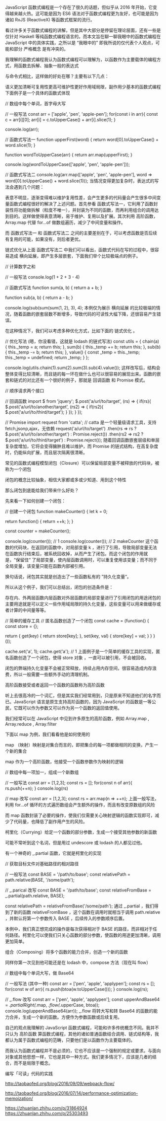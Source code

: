 JavaScript 函数式编程是一个存在了很久的话题，但似乎从 2016 年开始，它变得越来越火热。这可能是因为 ES6 语法对于函数式编程更为友好，也可能是因为诸如 RxJS (ReactiveX) 等函数式框架的流行。

看过许多关于函数式编程的讲解，但是其中大部分是停留在理论层面，还有一些是仅针对 Haskell 等纯函数式编程语言的。而本文旨在聊一聊我眼中的函数式编程在 JavaScript 中的具体实践，之所以是 “我眼中的” 即我所说的仅代表个人观点，可能和部分 严格概念 是有冲突的。

我理解的函数式编程我认为函数式编程可以理解为，以函数作为主要载体的编程方式，用函数去拆解、抽象一般的表达式

与命令式相比，这样做的好处在哪？主要有以下几点：

语义更加清晰可复用性更高可维护性更好作用域局限，副作用少基本的函数式编程下面例子是一个具体的函数式体现

// 数组中每个单词，首字母大写

// 一般写法
const arr = ['apple', 'pen', 'apple-pen'];
for(const i in arr){
const c = arr[i][0];
arr[i] = c.toUpperCase() + arr[i].slice(1);
}

console.log(arr);

// 函数式写法一
function upperFirst(word) {
return word[0].toUpperCase() + word.slice(1);
}

function wordToUpperCase(arr) {
return arr.map(upperFirst);
}

console.log(wordToUpperCase(['apple', 'pen', 'apple-pen']));

// 函数式写法二
console.log(arr.map(['apple', 'pen', 'apple-pen'], word => word[0].toUpperCase() + word.slice(1)));
当情况变得更加复杂时，表达式的写法会遇到几个问题：

表意不明显，逐渐变得难以维护复用性差，会产生更多的代码量会产生很多中间变量函数式编程很好的解决了上述问题。首先参看 函数式写法一，它利用了函数封装性将功能做拆解（粒度不唯一），并封装为不同的函数，而再利用组合的调用达到目的。这样做使得表意清晰，易于维护、复用以及扩展。其次利用 高阶函数，Array.map 代替 for…of 做数组遍历，减少了中间变量和操作。

而 函数式写法一 和 函数式写法二 之间的主要差别在于，可以考虑函数是否后续有复用的可能，如果没有，则后者更优。

链式优化从上面 函数式写法二 中我们可以看出，函数式代码在写的过程中，很容易造成 横向延展，即产生多层嵌套，下面我们举个比较极端点的例子。

// 计算数字之和

// 一般写法
console.log(1 + 2 + 3 - 4)

// 函数式写法
function sum(a, b) {
return a + b;
}

function sub(a, b) {
return a - b;
}

console.log(sub(sum(sum(1, 2), 3), 4);
本例仅为展示 横向延展 的比较极端的情况，随着函数的嵌套层数不断增多，导致代码的可读性大幅下降，还很容易产生错误。

在这种情况下，我们可以考虑多种优化方式，比如下面的 链式优化 。

// 优化写法 (嗯，你没看错，这就是 lodash 的链式写法)
const utils = {
chain(a) {
this.\_temp = a;
return this;
},
sum(b) {
this.\_temp += b;
return this;
},
sub(b) {
this.\_temp -= b;
return this;
},
value() {
const \_temp = this.\_temp;
this.\_temp = undefined;
return \_temp;
}
};

console.log(utils.chain(1).sum(2).sum(3).sub(4).value());
这样改写后，结构会整体变得比较清晰，而且链的每一环在做什么也可以很容易的展现出来。函数的嵌套和链式的对比还有一个很好的例子，那就是 回调函数 和 Promise 模式。

// 顺序请求两个接口

// 回调函数
import $ from 'jquery';
$.post('a/url/to/target', (rs) => {
if(rs){
$.post('a/url/to/another/target', (rs2) => {
if(rs2){
$.post('a/url/to/third/target');
}
});
}
});

// Promise
import request from 'catta'; // catta 是一个轻量级请求工具，支持 fetch,jsonp,ajax，无依赖
request('a/url/to/target')
.then(rs => rs ? $.post('a/url/to/another/target') : Promise.reject())
.then(rs2 => rs2 ? $.post('a/url/to/third/target') : Promise.reject());
随着回调函数嵌套层级和单层复杂度增加，它将会变得臃肿且难以维护，而 Promise 的链式结构，在高复杂度时，仍能纵向扩展，而且层次隔离很清晰。

常见的函数式编程模型闭包（Closure）可以保留局部变量不被释放的代码块，被称为一个闭包

闭包的概念比较抽象，相信大家都或多或少知道、用到这个特性

那么闭包到底能给我们带来什么好处？

先来看一下如何创建一个闭包：

// 创建一个闭包
function makeCounter() {
let k = 0;

return function() {
return ++k;
};
}

const counter = makeCounter();

console.log(counter()); // 1
console.log(counter()); // 2
makeCounter 这个函数的代码块，在返回的函数中，对局部变量 k ，进行了引用，导致局部变量无法在函数执行结束后，被系统回收掉，从而产生了闭包。而这个闭包的作用就是，“保留住“ 了局部变量，使内层函数调用时，可以重复使用该变量；而不同于全局变量，该变量只能在函数内部被引用。

换句话说，闭包其实就是创造出了一些函数私有的 ”持久化变量“。

所以从这个例子，我们可以总结出，闭包的创造条件是：

存在内、外两层函数内层函数对外层函数的局部变量进行了引用闭包的用途闭包的主要用途就是可以定义一些作用域局限的持久化变量，这些变量可以用来做缓存或者计算的中间量等等。

// 简单的缓存工具
// 匿名函数创造了一个闭包
const cache = (function() {
const store = {};

return {
get(key) {
return store[key];
},
set(key, val) {
store[key] = val;
}
}
}());

cache.set('a', 1);
cache.get('a'); // 1
上面例子是一个简单的缓存工具的实现，匿名函数创造了一个闭包，使得 store 对象 ，一直可以被引用，不会被回收。

闭包的弊端持久化变量不会被正常释放，持续占用内存空间，很容易造成内存浪费，所以一般需要一些额外手动的清理机制。

高阶函数接受或者返回一个函数的函数称为高阶函数

听上去很高冷的一个词汇，但是其实我们经常用到，只是原来不知道他们的名字而已。JavaScript 语言是原生支持高阶函数的，因为 JavaScript 的函数是一等公民，它既可以作为参数又可以作为另一个函数的返回值使用。

我们经常可以在 JavaScript 中见到许多原生的高阶函数，例如 Array.map , Array.reduce , Array.filter

下面以 map 为例，我们看看他是如何使用的

map （映射）映射是对集合而言的，即把集合的每一项都做相同的变换，产生一个新的集合

map 作为一个高阶函数，他接受一个函数参数作为映射的逻辑

// 数组中每一项加一，组成一个新数组

// 一般写法
const arr = [1,2,3];
const rs = [];
for(const n of arr){
rs.push(++n);
}
console.log(rs)

// map 改写
const arr = [1,2,3];
const rs = arr.map(n => ++n);
上面一般写法，利用 for...of 循环的方式遍历数组会产生额外的操作，而且有改变原数组的风险

而 map 函数封装了必要的操作，使我们仅需要关心映射逻辑的函数实现即可，减少了代码量，也降低了副作用产生的风险。

柯里化（Currying）给定一个函数的部分参数，生成一个接受其他参数的新函数

可能不常听到这个名词，但是用过 undescore 或 lodash 的人都见过他。

有一个神奇的 \_.partial 函数，它就是柯里化的实现

// 获取目标文件对基础路径的相对路径

// 一般写法
const BASE = '/path/to/base';
const relativePath = path.relative(BASE, '/some/path');

// _.parical 改写
const BASE = '/path/to/base';
const relativeFromBase = _.partial(path.relative, BASE);

const relativePath = relativeFromBase('/some/path');
通过 \_.partial ，我们得到了新的函数 relativeFromBase ，这个函数在调用时就相当于调用 path.relative ，并默认将第一个参数传入 BASE ，后续传入的参数顺序后置。

本例中，我们真正想完成的操作是每次获得相对于 BASE 的路径，而非相对于任何路径。柯里化可以使我们只关心函数的部分参数，使函数的用途更加清晰，调用更加简单。

组合（Composing）将多个函数的能力合并，创造一个新的函数

同样你第一次见到他可能还是在 lodash 中，compose 方法（现在叫 flow）

// 数组中每个单词大写，做 Base64

// 一般写法 (其中一种)
const arr = ['pen', 'apple', 'applypen'];
const rs = [];
for(const w of arr){
rs.push(btoa(w.toUpperCase()));
}
console.log(rs);

// _.flow 改写
const arr = ['pen', 'apple', 'applypen'];
const upperAndBase64 = _.partialRight(_.map, _.flow(_.upperCase, btoa));
console.log(upperAndBase64(arr));
_.flow 将转大写和转 Base64 的函数的能力合并，生成一个新的函数。方便作为参数函数或后续复用。

自己的观点我理解的 JavaScript 函数式编程，可能和许多传统概念不同。我并不只认为 高阶函数 算函数式编程，其他的诸如普通函数结合调用、链式结构等，我都认为属于函数式编程的范畴，只要他们是以函数作为主要载体的。

而我认为函数式编程并不是必须的，它也不应该是一个强制的规定或要求。与面向对象或其他思想一样，它也是其中一种方式。我们更多情况下，应该是几者的结合，而不是局限于概念。

编写「可读」代码的实践

http://taobaofed.org/blog/2016/09/09/webpack-flow/

http://taobaofed.org/blog/2016/07/14/performance-optimization-memoization/

https://zhuanlan.zhihu.com/p/31864924
https://zhuanlan.zhihu.com/p/25303493
